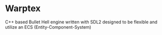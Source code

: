 # Warptex
C++ based Bullet Hell engine written with SDL2 designed to be flexible and utilize an ECS (Entity-Component-System)
